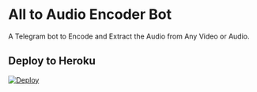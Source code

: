 # All to Audio Encoder Bot

A Telegram bot to Encode and Extract the Audio from Any Video or Audio.

## Deploy to Heroku
[![Deploy](https://www.herokucdn.com/deploy/button.svg)](https://heroku.com/deploy?template=https://github.com/prxpostern/AllAudioEncoderFFMpeg)





